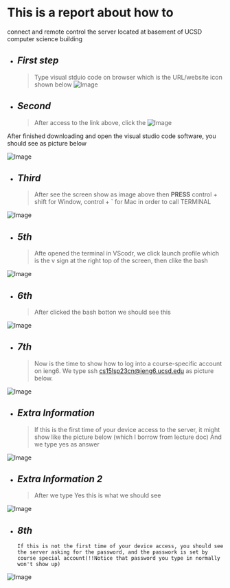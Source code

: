 # This is a report about how to 
connect and remote control the server located at basement of UCSD computer science building




* ## _First step_ 
    > Type visual stduio code on browser which is the URL/website icon shown below
![Image](https://tengfonglee.github.io/cse15l-lab-reports/1.png)




* ## _Second_ 
    > After access to the link above, click the
![Image](https://tengfonglee.github.io/cse15l-lab-reports/2.png)

After finished downloading and open the visual studio code software, you should see as picture below 

![Image](https://tengfonglee.github.io/cse15l-lab-reports/3.png)

* ## _Third_ 
     > After see the screen show as image above then **PRESS** control + shift for Window, control + ` for Mac in order to call TERMINAL

![Image](https://tengfonglee.github.io/cse15l-lab-reports/4.png)

* ## _5th_ 
    > Afte opened the terminal in VScodr, we click launch profile which is the v sign at the right top of the screen, then clike the bash 

![Image](https://tengfonglee.github.io/cse15l-lab-reports/5.png)
 

* ## _6th_
    >After clicked the bash botton we should see this

![Image](https://tengfonglee.github.io/cse15l-lab-reports/6.png)



* ## _7th_
    >Now is the time to show how to log into a course-specific account on ieng6.
    >We type ssh cs15lsp23cn@ieng6.ucsd.edu as picture below. 
  
![Image](https://tengfonglee.github.io/cse15l-lab-reports/7.png)



* ## _Extra Information_
    >If this is the first time of your device access to the server, it might show like the picture below (which I borrow from lecture doc)
    >And we type yes as answer

![Image](https://tengfonglee.github.io/cse15l-lab-reports/8.1.png)

* ## _Extra Information 2_
    >After we type Yes this is what we should see
 
![Image](https://tengfonglee.github.io/cse15l-lab-reports/8.2.png)

* ## _8th_
    ``If this is not the first time of your device access, you should see the server asking for the password, and the passwork is set by course special account(!!Notice that password you type in normally won't show up)``

![Image](https://tengfonglee.github.io/cse15l-lab-reports/8.png)


